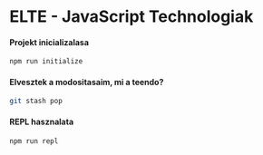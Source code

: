 # **ELTE - JavaScript Technologiak**

#### Projekt inicializalasa
```bash
npm run initialize
```

#### Elvesztek a modositasaim, mi a teendo?
```bash
git stash pop
```

#### REPL hasznalata
```bash
npm run repl
```

